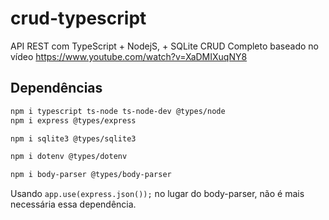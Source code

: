 # crud-typescript
API REST com TypeScript + NodejS, + SQLite CRUD Completo baseado no vídeo https://www.youtube.com/watch?v=XaDMIXuqNY8

## Dependências

```bash
npm i typescript ts-node ts-node-dev @types/node
npm i express @types/express
```

```bash
npm i sqlite3 @types/sqlite3
```

```bash
npm i dotenv @types/dotenv
```

```bash
npm i body-parser @types/body-parser
```

Usando `app.use(express.json());` no lugar do body-parser, não é mais necessária essa dependência.
